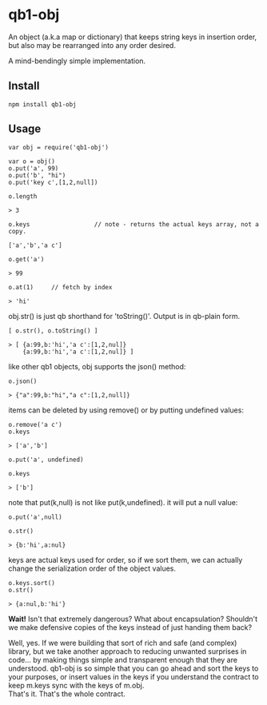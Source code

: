 # qb1-obj

An object (a.k.a map or dictionary) that keeps string keys in insertion order, but also
may be rearranged into any order desired.

A mind-bendingly simple implementation.

## Install

    npm install qb1-obj
    
## Usage

    var obj = require('qb1-obj')
    
    var o = obj()
    o.put('a', 99)
    o.put('b', "hi")
    o.put('key c',[1,2,null])

    o.length
    
    > 3
    
    o.keys                  // note - returns the actual keys array, not a copy.
    
    ['a','b','a c']
    
    o.get('a')

    > 99
    
    o.at(1)     // fetch by index
    
    > 'hi'
    
obj.str() is just qb shorthand for 'toString()'.  Output is in qb-plain form.
 
    [ o.str(), o.toString() ]
    
    > [ {a:99,b:'hi','a c':[1,2,nul]}
        {a:99,b:'hi','a c':[1,2,nul]} ]
    
like other qb1 objects, obj supports the json() method:

    o.json()
        
    > {"a":99,b:"hi","a c":[1,2,null]}
    
items can be deleted by using remove() or by putting undefined values:

    o.remove('a c')
    o.keys
    
    > ['a','b']
    
    o.put('a', undefined)
    
    o.keys
    
    > ['b']
    
note that put(k,null) is not like put(k,undefined).  it will put a null value:
     
    o.put('a',null)
     
    o.str()
     
    > {b:'hi',a:nul}
     
keys are actual keys used for order, so if we sort them, we can actually change the serialization order
of the object values.

    o.keys.sort()
    o.str()
    
    > {a:nul,b:'hi'}
    
**Wait!** Isn't that extremely dangerous?  What about encapsulation?  Shouldn't we make defensive copies of the
keys instead of just handing them back? 

Well, yes.  If we were building that sort of rich and safe (and complex) library, but we take another
approach to reducing unwanted surprises in code... by making things simple and 
transparent enough that they are understood.  qb1-obj
is so simple that you can go ahead and sort the keys to your purposes, or 
insert values in the keys if you understand the contract to keep m.keys sync with the keys of m.obj.   
That's it.  That's the whole contract.
